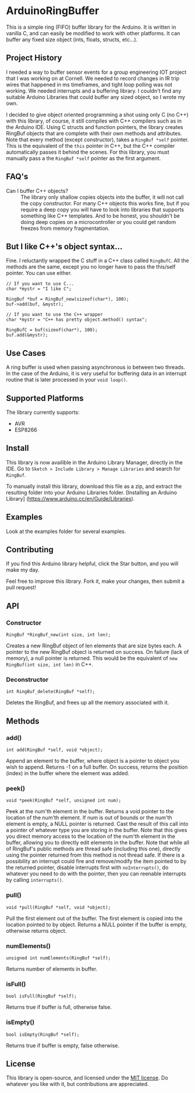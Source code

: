# ArduinoRingBuffer

This is a simple ring (FIFO) buffer library for the Arduino. It is written in vanilla C, and can easily be modified to work with other platforms.  It can buffer any fixed size object (ints, floats, structs, etc...).

## Project History
I needed a way to buffer sensor events for a group engineering IOT project that I was working on at Cornell. We needed to record changes in IR trip wires that happened in ms timeframes, and tight loop polling was not working. We needed interrupts and a buffering library. I couldn't find any suitable Arduino Libraries that could buffer any sized object, so I wrote my own.

I decided to give object oriented programming a shot using only C (no C++) with this library, of course, it still compiles with C++ compilers such as in the Arduino IDE. Using C structs and function pointers, the library creates RingBuf objects that are complete with their own methods and attributes. Note that every method (except constructor), takes a `RingBuf *self` pointer. This is the equivalent of the `this` pointer in C++, but the C++ compiler automatically passes it behind the scenes. For this library, you must manually pass a the `RingBuf *self` pointer as the first argument.

## FAQ's
 <dl>
 <dt>Can I buffer C++ objects?</dt>
   <dd>The library only shallow copies objects into the buffer, it will not call the copy constructor. For many C++ objects this works fine, but if you require a deep copy you will have to look into libraries that supports something like C++ templates. And to be honest, you shouldn't be doing deep copies on a microcontroller or you could get random freezes from memory fragmentation.</dd>
 </dl>

## But I like C++'s object syntax...

Fine. I reluctantly wrapped the C stuff in a C++ class called `RingBufC`. All the methods are the same, except you no longer have to pass the this/self pointer. You can use either.

```
// If you want to use C...
char *mystr = "I like C";

RingBuf *buf = RingBuf_new(sizeof(char*), 100);
buf->add(buf, &mystr);
```

```
// If you want to use the C++ wrapper
char *mystr = "C++ has pretty object.method() syntax";

RingBufC = buf(sizeof(char*), 100);
buf.add(&mystr);
```


## Use Cases

A ring buffer is used when passing asynchronous io between two threads. In the case of the Arduino, it is very useful for buffering data in an interrupt routine that is later processed in your `void loop()`.

## Supported Platforms
The library currently supports:
- AVR
- ESP8266

## Install

This library is now availible in the Arduino Library Manager, directly in the IDE. Go to `Sketch > Include Library > Manage Libraries` and search for `RingBuf`.

To manually install this library, download this file as a zip, and extract the resulting folder into your Arduino Libraries folder. [Installing an Arduino Library] (https://www.arduino.cc/en/Guide/Libraries).

## Examples

Look at the examples folder for several examples.

## Contributing

If you find this Arduino library helpful, click the Star button, and you will make my day.

Feel free to improve this library. Fork it, make your changes, then submit a pull request!

## API


### Constructor

```
RingBuf *RingBuf_new(int size, int len);
```

Creates a new RingBuf object of len elements that are size bytes each. A pointer to the new RingBuf object is returned on success. On failure (lack of memory), a null pointer is returned.
This would be the equivalent of `new RingBuf(int size, int len)` in C++.

### Deconstructor

```
int RingBuf_delete(RingBuf *self);
```

Deletes the RingBuf, and frees up all the memory associated with it.

## Methods


### add()

```
int add(RingBuf *self, void *object);
```

Append an element to the buffer, where object is a pointer to object you wish to append. Returns -1 on a full buffer. On success, returns the position (index) in the buffer where the element was added.

### peek()

```
void *peek(RingBuf *self, unsigned int num);
```

Peek at the num'th element in the buffer. Returns a void pointer to the location of the num'th element. If num is out of bounds or the num'th element is empty, a NULL pointer is returned. Cast the result of this call into a pointer of whatever type you are storing in the buffer. Note that this gives you direct memory access to the location of the num'th element in the buffer, allowing you to directly edit elements in the buffer. Note that while all of RingBuf's public methods are thread safe (including this one), directly using the pointer returned from this method is not thread safe. If there is a possibility an interrupt could fire and remove/modify the item pointed to by the returned pointer, disable interrupts first with `noInterrupts()`, do whatever you need to do with the pointer, then you can reenable interrupts by calling `interrupts()`.

### pull()

```
void *pull(RingBuf *self, void *object);
```

Pull the first element out of the buffer. The first element is copied into the location pointed to by object. Returns a NULL pointer if the buffer is empty, otherwise returns object.


### numElements()
```
unsigned int numElements(RingBuf *self);
```

Returns number of elements in buffer.

### isFull()
```
bool isFull(RingBuf *self);
```

Returns true if buffer is full, otherwise false.


### isEmpty()

```
bool isEmpty(RingBuf *self);
```

Returns true if buffer is empty, false otherwise.

## License

This library is open-source, and licensed under the [MIT license](http://opensource.org/licenses/MIT). Do whatever you like with it, but contributions are appreciated.
